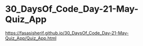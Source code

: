 # 30_DaysOf_Code_Day-21-May-Quiz_App

https://fasasisherif.github.io/30_DaysOf_Code_Day-21-May-Quiz_App/Quiz_App.html
